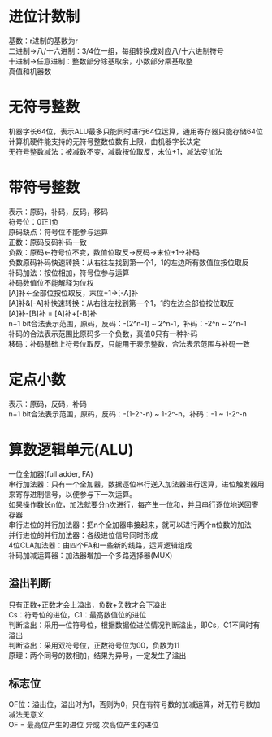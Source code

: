 # 进位计数制
基数：r进制的基数为r  
二进制->八/十六进制：3/4位一组，每组转换成对应八/十六进制符号  
十进制->任意进制：整数部分除基取余，小数部分乘基取整  
真值和机器数  

# 无符号整数
机器字长64位，表示ALU最多只能同时进行64位运算，通用寄存器只能存储64位  
计算机硬件能支持的无符号整数位数有上限，由机器字长决定  
无符号整数减法：被减数不变，减数按位取反，末位+1，减法变加法  

# 带符号整数
表示：原码，补码，反码，移码  
符号位：0正1负  
原码缺点：符号位不能参与运算  
正数：原码反码补码一致  
负数：原码<-符号位不变，数值位取反->反码->末位+1->补码  
负数原码补码快速转换：从右往左找到第一个1，1的左边所有数值位按位取反  
补码加法：按位相加，符号位参与运算  
补码数值位不能解释为位权  
[A]补<-全部位按位取反，末位+1->[-A]补  
[A]补&[-A]补快速转换：从右往左找到第一个1，1的左边全部位按位取反  
[A]补-[B]补 = [A]补+[-B]补  
n+1 bit合法表示范围，原码，反码：-(2^n-1) ~ 2^n-1，补码：-2^n ~ 2^n-1  
补码的合法表示范围比原码多一个负数，真值0只有一种补码  
移码：补码基础上符号位取反，只能用于表示整数，合法表示范围与补码一致  

# 定点小数
表示：原码，反码，补码  
n+1 bit合法表示范围，原码，反码：-(1-2^-n) ~ 1-2^-n，补码：-1 ~ 1-2^-n  

# 算数逻辑单元(ALU)
一位全加器(full adder, FA)  
串行加法器：只有一个全加器，数据逐位串行送入加法器进行运算，进位触发器用来寄存进制信号，以便参与下一次运算。  
如果操作数长n位，加法就要分n次进行，每产生一位和，并且串行逐位地送回寄存器  
串行进位的并行加法器：把n个全加器串接起来，就可以进行两个n位数的加法  
并行进位的并行加法器：各级进位信号同时形成  
4位CLA加法器：由四个FA和一些新的线路，运算逻辑组成  
补码加减运算器：加法器增加一个多路选择器(MUX)  

## 溢出判断
只有正数+正数才会上溢出，负数+负数才会下溢出  
Cs：符号位的进位，C1：最高数值位的进位  
判断溢出：采用一位符号位，根据数据位进位情况判断溢出，即Cs，C1不同时有溢出  
判断溢出：采用双符号位，正数符号位为00，负数为11  
原理：两个同号的数相加，结果为异号，一定发生了溢出

## 标志位
OF位：溢出位，溢出时为1，否则为0，只在有符号数的加减运算，对无符号数加减法无意义  
OF = 最高位产生的进位 异或 次高位产生的进位  

